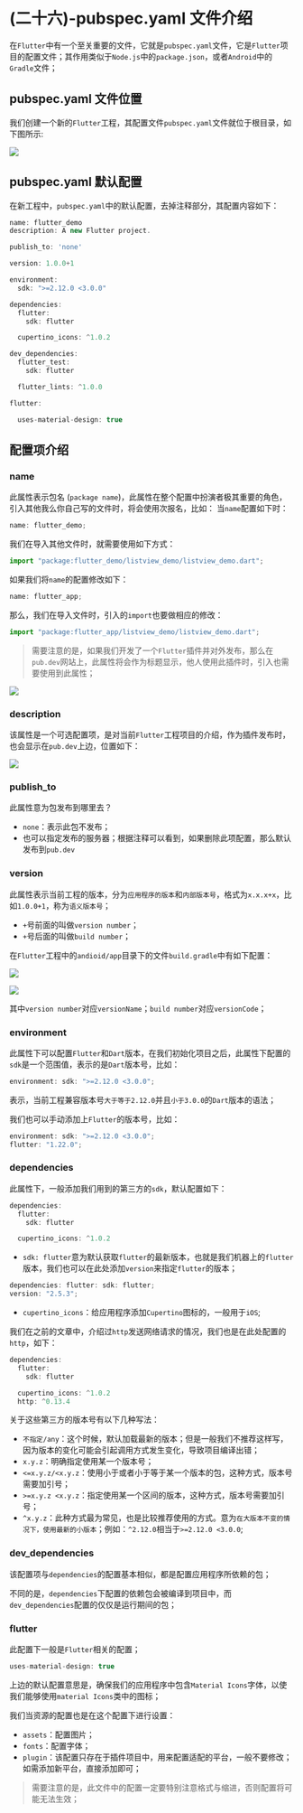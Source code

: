 # (二十六)-pubspec.yaml 文件介绍

在`Flutter`中有一个至关重要的文件，它就是`pubspec.yaml`文件，它是`Flutter`项目的配置文件；其作用类似于`Node.js`中的`package.json`，或者`Android`中的`Gradle`文件；

## pubspec.yaml 文件位置

我们创建一个新的`Flutter`工程，其配置文件`pubspec.yaml`文件就位于根目录，如下图所示:

![](./static/9ae5ccc3147348e882dd908ec8821ccb~tplv-k3u1fbpfcp-zoom-in-crop-mark-1512-0-0-0.png)

## pubspec.yaml 默认配置

在新工程中，`pubspec.yaml`中的默认配置，去掉注释部分，其配置内容如下：

```js
name: flutter_demo
description: A new Flutter project.

publish_to: 'none'

version: 1.0.0+1

environment:
  sdk: ">=2.12.0 <3.0.0"

dependencies:
  flutter:
    sdk: flutter

  cupertino_icons: ^1.0.2

dev_dependencies:
  flutter_test:
    sdk: flutter

  flutter_lints: ^1.0.0

flutter:

  uses-material-design: true
```

## 配置项介绍

### name

此属性表示包名 (`package name`)，此属性在整个配置中扮演者极其重要的角色，引入其他我么你自己写的文件时，将会使用次报名，比如： 当`name`配置如下时：

```js
name: flutter_demo;
```

我们在导入其他文件时，就需要使用如下方式：

```js
import "package:flutter_demo/listview_demo/listview_demo.dart";
```

如果我们将`name`的配置修改如下：

```js
name: flutter_app;
```

那么，我们在导入文件时，引入的`import`也要做相应的修改：

```js
import "package:flutter_app/listview_demo/listview_demo.dart";
```

> 需要注意的是，如果我们开发了一个`Flutter`插件并对外发布，那么在`pub.dev`网站上，此属性将会作为标题显示，他人使用此插件时，引入也需要使用到此属性；

![](./static/aa51ec4216824e04a076abbfa7d608c5~tplv-k3u1fbpfcp-zoom-in-crop-mark-1512-0-0-0.png)

### description

该属性是一个可选配置项，是对当前`Flutter`工程项目的介绍，作为插件发布时，也会显示在`pub.dev`上边，位置如下：

![](./static/fb92edf44e27448c9e278761e24d8bbb~tplv-k3u1fbpfcp-zoom-in-crop-mark-1512-0-0-0.png)

### publish_to

此属性意为包发布到哪里去？

- `none`：表示此包不发布；
- 也可以指定发布的服务器；根据注释可以看到，如果删除此项配置，那么默认发布到`pub.dev`

### version

此属性表示当前工程的版本，分为`应用程序的版本`和`内部版本号`，格式为`x.x.x+x`，比如`1.0.0+1`，称为`语义版本号`；

- `+`号前面的叫做`version number`；
- `+`号后面的叫做`build number`；

在`Flutter`工程中的`andioid/app`目录下的文件`build.gradle`中有如下配置：

![](./static/8c03902ea810440da8af179e04c7bea8~tplv-k3u1fbpfcp-zoom-in-crop-mark-1512-0-0-0.png)

![](./static/1b82214461844d08ab7bce2c321ffa12~tplv-k3u1fbpfcp-zoom-in-crop-mark-1512-0-0-0.png)

其中`version number`对应`versionName`；`build number`对应`versionCode`；

### environment

此属性下可以配置`Flutter`和`Dart`版本，在我们初始化项目之后，此属性下配置的`sdk`是一个范围值，表示的是`Dart`版本号，比如：

```js
environment: sdk: ">=2.12.0 <3.0.0";
```

表示，当前工程兼容版本号`大于等于2.12.0`并且`小于3.0.0`的`Dart`版本的语法；

我们也可以手动添加上`Flutter`的版本号，比如：

```js
environment: sdk: ">=2.12.0 <3.0.0";
flutter: "1.22.0";
```

### dependencies

此属性下，一般添加我们用到的第三方的`sdk`，默认配置如下：

```js
dependencies:
  flutter:
    sdk: flutter

  cupertino_icons: ^1.0.2
```

- `sdk: flutter`意为默认获取`flutter`的最新版本，也就是我们机器上的`flutter`版本，我们也可以在此处添加`version`来指定`flutter`的版本；

```js
dependencies: flutter: sdk: flutter;
version: "2.5.3";
```

- `cupertino_icons`：给应用程序添加`Cupertino`图标的，一般用于`iOS`;

我们在之前的文章中，介绍过`http`发送网络请求的情况，我们也是在此处配置的`http`，如下：

```js
dependencies:
  flutter:
    sdk: flutter

  cupertino_icons: ^1.0.2
  http: ^0.13.4
```

关于这些第三方的版本号有以下几种写法：

- `不指定/any`：这个时候，默认加载最新的版本；但是一般我们不推荐这样写，因为版本的变化可能会引起调用方式发生变化，导致项目编译出错；
- `x.y.z`：明确指定使用某一个版本号；
- `<=x.y.z/<x.y.z`：使用小于或者小于等于某一个版本的包，这种方式，版本号需要加引号；
- `>=x.y.z <x.y.z`：指定使用某一个区间的版本，这种方式，版本号需要加引号；
- `^x.y.z`：此种方式最为常见，也是比较推荐使用的方式。意为`在大版本不变的情况下，使用最新的小版本`；例如：`^2.12.0`相当于`>=2.12.0 <3.0.0`;

### dev_dependencies

该配置项与`dependencies`的配置基本相似，都是配置应用程序所依赖的包；

不同的是，`dependencies`下配置的依赖包会被编译到项目中，而`dev_dependencies`配置的仅仅是运行期间的包；

### flutter

此配置下一般是`Flutter`相关的配置；

```js
uses-material-design: true
```

上边的默认配置意思是，确保我们的应用程序中包含`Material Icons`字体，以使我们能够使用`material Icons`类中的图标；

我们当资源的配置也是在这个配置下进行设置：

- `assets`：配置图片；
- `fonts`：配置字体；
- `plugin`：该配置只存在于插件项目中，用来配置适配的平台，一般不要修改；如需添加新平台，直接添加即可；

> 需要注意的是，此文件中的配置一定要特别注意格式与缩进，否则配置将可能无法生效；

